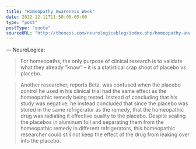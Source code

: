 ```yaml
---
title: "Homeopathy Awareness Week"
date: 2012-12-11T11:50:00-05:00
type: "post"
postType: "quote"
sourceURL: "http://theness.com/neurologicablog/index.php/homeopathy-awareness-week/"
---
```

— NeuroLogica:
>For homeopaths, the only purpose of clinical research is to validate what they already “know” – it is a statistical crap shoot of placebo vs placebo.

>Another researcher, reports Betz, was confused when the placebo control he used in his clinical trial had the same effect as the homeopathic remedy being tested. Instead of concluding that his study was negative, he instead concluded that since the placebo was stored in the same refrigerator as the remedy, that the homeopathic drug was radiating it effective quality to the placebo. Despite sealing the placebos in aluminum foil and separating them from the homeopathic remedy in different refrigerators, this homeopathic researcher could still not keep the effect of the drug from leaking over into the placebo.

